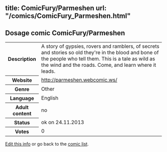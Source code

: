 title: ComicFury/Parmeshen
url: "/comics/ComicFury_Parmeshen.html"
---
Dosage comic ComicFury/Parmeshen
-----------------------------------------

<p id="msg"></p>
<script type="text/javascript">
if (window.location.search === '?edit_info_mail=sent_ok') {
  var elem = document.getElementById("msg");
  elem.innerHTML = 'Edited information sucessfully sent for review, which is usually done daily. Thanks!';
  elem.className = 'ok';
}
</script>
<table class="comicinfo">
<tr>
<th>Description</th><td>A story of gypsies, rovers and ramblers, of secrets and stories so old they're in the blood and bone of the people who tell them. This is a tale as wild as the wind and the roads. Come, and learn where it leads.</td>
</tr>
<tr>
<th>Website</th><td><a href="http://parmeshen.webcomic.ws/">http://parmeshen.webcomic.ws/</a></td>
</tr>
<tr>
<th>Genre</th><td>Other</td>
</tr>
<tr>
<th>Language</th><td>English</td>
</tr>
<tr>
<th>Adult content</th><td>no</td>
</tr>
<tr>
<th>Status</th><td>ok on 24.11.2013</td>
</tr>
<tr>
<th>Votes</th><td>0</td>
</tr>
</table>

[Edit this info](ComicFury_Parmeshen_edit.html) or go back to the [comic list](../comic-index.html).
